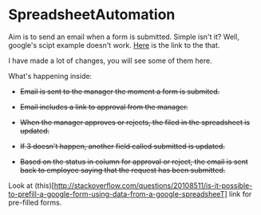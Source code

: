 # SpreadsheetAutomation

Aim is to send an email when a form is submitted. Simple isn't it? Well, google's scipt example doesn't work. [Here](https://developers.google.com/apps-script/articles/expense_report_approval) is the link to the that.

I have made a lot of changes, you will see some of them here.

What's happening inside:

* <s> Email is sent to the manager the moment a form is submited.</s>

* <s> Email includes a link to approval from the manager.</s>

* <s> When the manager approves or rejects, the filed in the spreadsheet is updated. </s>

* <s> If 3 doesn't happen, another field called submitted is updated. </s>

* <s> Based on the status in column for approval or reject, the email is sent back to employee saying that the request has been submitted.</s>

Look at (this)[http://stackoverflow.com/questions/20108511/is-it-possible-to-prefill-a-google-form-using-data-from-a-google-spreadsheeT] link for pre-filled forms.
